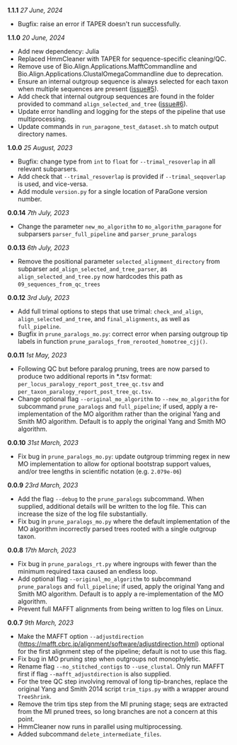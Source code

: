 **1.1.1** *27 June, 2024*

- Bugfix: raise an error if TAPER doesn't run successfully.

**1.1.0** *20 June, 2024*

- Add new dependency: Julia
- Replaced HmmCleaner with TAPER for sequence-specific cleaning/QC.
- Remove use of Bio.Align.Applications.MafftCommandline and Bio.Align.Applications.ClustalOmegaCommandline due to deprecation.
- Ensure an internal outgroup sequence is always selected for each taxon when multiple sequences are present ([issue#5](https://github.com/chrisjackson-pellicle/ParaGone/issues/5)).
- Add check that internal outgroup sequences are found in the folder provided to command `align_selected_and_tree` ([issue#6](https://github.com/chrisjackson-pellicle/ParaGone/issues/6)).
- Update error handling and logging for the steps of the pipeline that use multiprocessing.
- Update commands in `run_paragone_test_dataset.sh` to match output directory names.

**1.0.0** *25 August, 2023*

- Bugfix: change type from `int` to `float` for `--trimal_resoverlap` in all relevant subparsers.
- Add check that `--trimal_resoverlap` is provided if `--trimal_seqoverlap` is used, and vice-versa.
- Add module `version.py` for a single location of ParaGone version number.

**0.0.14** *7th July, 2023*

- Change the parameter `new_mo_algorithm` to `mo_algorithm_paragone` for subparsers `parser_full_pipeline` and `parser_prune_paralogs`

**0.0.13** *6th July, 2023*

- Remove the positional parameter `selected_alignment_directory` from subparser `add_align_selected_and_tree_parser`, as `align_selected_and_tree.py` now hardcodes this path as `09_sequences_from_qc_trees`

**0.0.12** *3rd July, 2023*

- Add full trimal options to steps that use trimal: `check_and_align`, `align_selected_and_tree`, and `final_alignments`, as well as `full_pipeline`. 
- Bugfix in `prune_paralogs_mo.py`: correct error when parsing outgroup tip labels in function `prune_paralogs_from_rerooted_homotree_cjj()`.

**0.0.11** *1st May, 2023*

- Following QC but before paralog pruning, trees are now parsed to produce two additional reports in *.tsv format: `per_locus_paralogy_report_post_tree_qc.tsv` and `per_taxon_paralogy_report_post_tree_qc.tsv`. 
- Change optional flag `--original_mo_algorithm` to `--new_mo_algorithm` for subcommand `prune_paralogs` and `full_pipeline`; if used, apply a re-implementation of the MO algorithm rather than the original Yang and Smith MO algorithm. Default is to apply the original Yang and Smith MO algorithm.

**0.0.10** *31st March, 2023*

- Fix bug in `prune_paralogs_mo.py`: update outgroup trimming regex in new MO implementation to allow for optional bootstrap support values, and/or tree lengths in scientific notation (e.g. `2.079e-06`)    


**0.0.9** *23rd March, 2023*

- Add the flag `--debug` to the `prune_paralogs` subcommand. When supplied, additional details will be written to the log file. This can increase the size of the log file substantially.
- Fix bug in `prune_paralogs_mo.py` where the default implementation of the MO algorithm incorrectly parsed trees rooted with a single outgroup taxon.

**0.0.8** *17th March, 2023*

- Fix bug in `prune_paralogs_rt.py` where ingroups with fewer than the minimum required taxa caused an endless loop.
- Add optional flag `--original_mo_algorithm` to subcommand `prune_paralogs` and `full_pipeline`; if used, apply the original Yang and Smith MO algorithm. Default is to apply a re-implementation of the MO algorithm.
- Prevent full MAFFT alignments from being written to log files on Linux.


**0.0.7** *9th March, 2023*

- Make the MAFFT option `--adjustdirection` (https://mafft.cbrc.jp/alignment/software/adjustdirection.html) optional for the first alignment step of the pipeline; default is not to use this flag.
- Fix bug in MO pruning step when outgroups not monophyletic.
- Rename flag `--no_stitched_contigs` to `--use_clustal`. Only run MAFFT first if flag `--mafft_adjustdirection` is also supplied.
- For the tree QC step involving removal of long tip-branches, replace the original Yang and Smith 2014 script `trim_tips.py` with a wrapper around `TreeShrink`.
- Remove the trim tips step from the MI pruning stage; seqs are extracted from the MI pruned trees, so long branches are not a concern at this point.
- HmmCleaner now runs in parallel using multiprocessing.
- Added subcommand `delete_intermediate_files`.
    